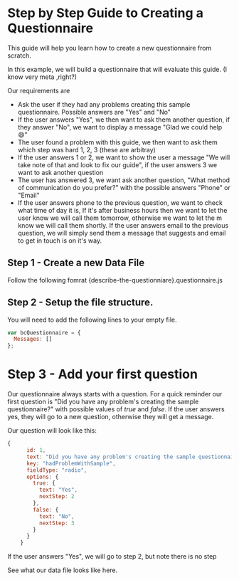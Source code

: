 # Step by Step Guide to Creating a Questionnaire

This guide will help you learn how to create a new questionnaire from scratch. 

In this example, we will build a questionnaire that will evaluate this guide. (I know very meta ,right?)

Our requirements are

- Ask the user if they had any problems creating this sample questionnaire. Possible answers are "Yes" and "No"
- If the user answers "Yes", we then want to ask them another question, if they answer "No", we want to display a message "Glad we could help :smile:"
- The user found a problem with this guide, we then want to ask them which step was hard 1, 2, 3 (these are arbitray)
- If the user answers 1 or 2, we want to show the user a message "We will take note of that and look to fix our guide", if the user answers 3 we want to ask another question
- The user has answered 3, we want ask another question, "What method of communication do you prefer?" with the possible answers "Phone" or "Email"
- If the user answers phone to the previous question, we want to check what time of day it is, If it's after business hours then we want to let the user know we will call them tomorrow, otherwise we want to let the m know we will call them shortly. If the user answers email to the previous question, we will simply send them a message that suggests and email to get in touch is on it's way.


## Step 1 - Create a new Data File

Follow the following fomrat {describe-the-questionniare}.questionnaire.js

## Step 2 - Setup the file structure.

You will need to add the following lines to your empty file.

```javascript
var bcQuestionnaire = {
  Messages: []
};
```

# Step 3 - Add your first question

Our questionnaire always starts with a question. For a quick reminder our first question is "Did you have any problem's creating the sample questionnaire?" with possible values of *true* and *false*. If the user answers yes, they will go to a new question, otherwise they will get a message.

Our question will look like this:

```javascript
{
      id: 1,
      text: "Did you have any problem's creating the sample questionnaire",
      key: "hadProblemWithSample",
      fieldType: "radio",
      options: {
        true: {
          text: "Yes",
          nextStep: 2
        },
        false: {
          text: "No",
          nextStep: 3
        }
      }
    }
```

If the user answers "Yes", we will go to step 2, but note there is no step  

See what our data file looks like here.
